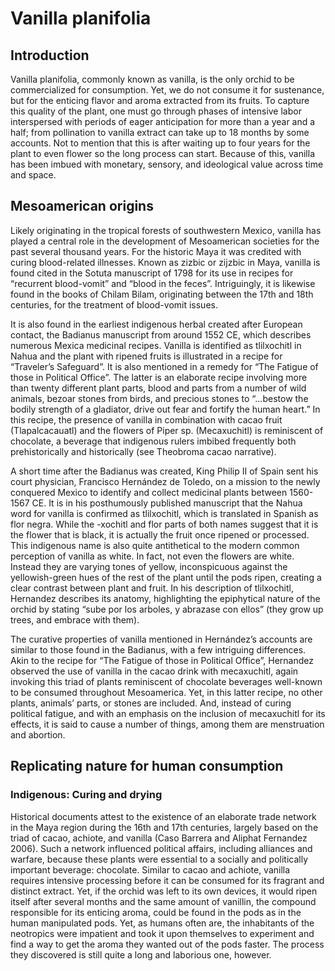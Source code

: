 <var data-essay data-layout="vtl"></var>
<var data-map title="globe" data-basemap="Stamen_Watercolor"></var>
<var id="Q7224923"></var>
<var id="Q13703" data-aliases="Mesoamerican"></var>

# Vanilla planifolia

## Introduction

Vanilla planifolia, commonly known as vanilla, is the only orchid to be commercialized for consumption. Yet, we do not consume it for sustenance, but for the enticing flavor and aroma extracted from its fruits. To capture this quality of the plant, one must go through phases of intensive labor interspersed with periods of eager anticipation for more than a year and a half; from pollination to vanilla extract can take up to 18 months by some accounts. Not to mention that this is after waiting up to four years for the plant to even flower so the long process can start. Because of this, vanilla has been imbued with monetary, sensory, and ideological value across time and space.

## Mesoamerican origins

Likely originating in the tropical forests of southwestern Mexico, vanilla has played a central role in the development of Mesoamerican societies for the past several thousand years. For the historic Maya it was credited with curing blood-related illnesses. Known as zizbic or zijzbic in Maya, vanilla is found cited in the Sotuta manuscript of 1798 for its use in recipes for “recurrent blood-vomit” and “blood in the feces”. Intriguingly, it is likewise found in the books of Chilam Bilam, originating between the 17th and 18th centuries, for the treatment of blood-vomit issues. 

It is also found in the earliest indigenous herbal created after European contact, the Badianus manuscript from around 1552 CE, which describes numerous Mexica medicinal recipes. Vanilla is identified as tlilxochitl in Nahua and the plant with ripened fruits is illustrated in a recipe for “Traveler’s Safeguard”. It is also mentioned in a remedy for “The Fatigue of those in Political Office”. The latter is an elaborate recipe involving more than twenty different plant parts, blood and parts from a number of wild animals, bezoar stones from birds, and precious stones to “…bestow the bodily strength of a gladiator, drive out fear and fortify the human heart.” In this recipe, the presence of vanilla in combination with cacao fruit (Tlapalcacauatl) and the flowers of Piper sp. (Mecaxuchitl) is reminiscent of chocolate, a beverage that indigenous rulers imbibed frequently both prehistorically and historically (see Theobroma cacao narrative). 

A short time after the Badianus was created, King Philip II of Spain sent his court physician, Francisco Hernández de Toledo, on a mission to the newly conquered Mexico to identify and collect medicinal plants between 1560-1567 CE.  It is in his posthumously published manuscript that the Nahua word for vanilla is confirmed as tlilxochitl, which is translated in Spanish as flor negra. While the -xochitl and flor parts of both names suggest that it is the flower that is black, it is actually the fruit once ripened or processed. This indigenous name is also quite antithetical to the modern common perception of vanilla as white. In fact, not even the flowers are white. Instead they are varying tones of yellow, inconspicuous against the yellowish-green hues of the rest of the plant until the pods ripen, creating a clear contrast between plant and fruit. In his description of tlilxochitl, Hernandez describes its anatomy, highlighting the epiphytical nature of the orchid by stating “sube por los arboles, y abrazase con ellos” (they grow up trees, and embrace with them).
	
The curative properties of vanilla mentioned in Hernández’s accounts are similar to those found in the Badianus, with a few intriguing differences. Akin to the recipe for “The Fatigue of those in Political Office”, Hernandez observed the use of vanilla in the cacao drink with mecaxuchitl, again invoking this triad of plants reminiscent of chocolate beverages well-known to be consumed throughout Mesoamerica. Yet, in this latter recipe, no other plants, animals’ parts, or stones are included. And, instead of curing political fatigue, and with an emphasis on the inclusion of mecaxuchitl for its effects, it is said to cause a number of things, among them are menstruation and abortion.

## Replicating nature for human consumption

### Indigenous: Curing and drying

Historical documents attest to the existence of an elaborate trade network in the Maya region during the 16th and 17th centuries, largely based on the triad of cacao, achiote, and vanilla (Caso Barrera and Aliphat Fernandez 2006). Such a network influenced political affairs, including alliances and warfare, because these plants were essential to a socially and politically important beverage: chocolate. Similar to cacao and achiote, vanilla requires intensive processing before it can be consumed for its fragrant and distinct extract. Yet, if the orchid was left to its own devices, it would ripen itself after several months and the same amount of vanillin, the compound responsible for its enticing aroma, could be found in the pods as in the human manipulated pods. Yet, as humans often are, the inhabitants of the neotropics were impatient and took it upon themselves to experiment and find a way to get the aroma they wanted out of the pods faster. The process they discovered is still quite a long and laborious one, however.
